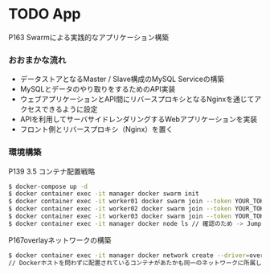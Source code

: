 # TODO App
P163 Swarmによる実践的なアプリケーション構築

### おおまかな流れ

- データストアとなるMaster / Slave構成のMySQL Serviceの構築
- MySQLとデータのやり取りをするためのAPI実装
- ウェブアプリケーションとAPI間にリバースプロキシとなるNginxを通じてアクセスできるように設定
- APIを利用してサーバサイドレンダリングするWebアプリケーションを実装
- フロント側とリバースプロキシ（Nginx）を置く

### 環境構築

P139 3.5 コンテナ配置戦略
```sh
$ docker-compose up -d
$ docker container exec -it manager docker swarm init
$ docker container exec -it worker01 docker swarm join --token YOUR_TOKEN manager:2377
$ docker container exec -it worker02 docker swarm join --token YOUR_TOKEN manager:2377
$ docker container exec -it worker03 docker swarm join --token YOUR_TOKEN manager:2377
$ docker container exec -it manager docker node ls // 確認のため -> Jump to P166
```

P167overlayネットワークの構築

```sh
$ docker container exec -it manager docker network create --driver=overlay --attachable todoapp
// Dockerホストを問わずに配置されているコンテナがあたかも同一のネットワークに所属しているように扱う
```
